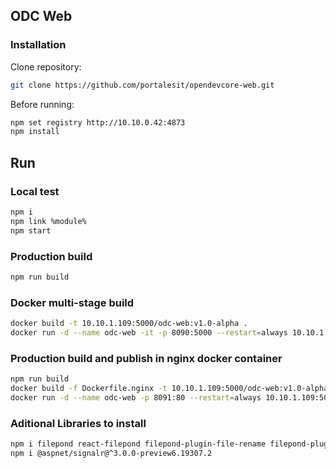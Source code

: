 ## ODC Web



### Installation

Clone repository:
```sh
git clone https://github.com/portalesit/opendevcore-web.git
```
Before running:
```sh
npm set registry http://10.10.0.42:4873
npm install
```


## Run

### Local test

```sh
npm i
npm link %module%
npm start
```

### Production build

```sh
npm run build
```

### Docker multi-stage build

```sh
docker build -t 10.10.1.109:5000/odc-web:v1.0-alpha .
docker run -d --name odc-web -it -p 8090:5000 --restart=always 10.10.1.109:5000/odc-web:v1.0-alpha
```

### Production build and publish in nginx docker container

```sh
npm run build
docker build -f Dockerfile.nginx -t 10.10.1.109:5000/odc-web:v1.0-alpha .
docker run -d --name odc-web -p 8091:80 --restart=always 10.10.1.109:5000/odc-web:v1.0-alpha
```

### Aditional Libraries to install

```sh
npm i filepond react-filepond filepond-plugin-file-rename filepond-plugin-file-validate-type filepond-plugin-get-file filepond-plugin-image-overlay filepond-plugin-image-preview
npm i @aspnet/signalr@^3.0.0-preview6.19307.2
```
